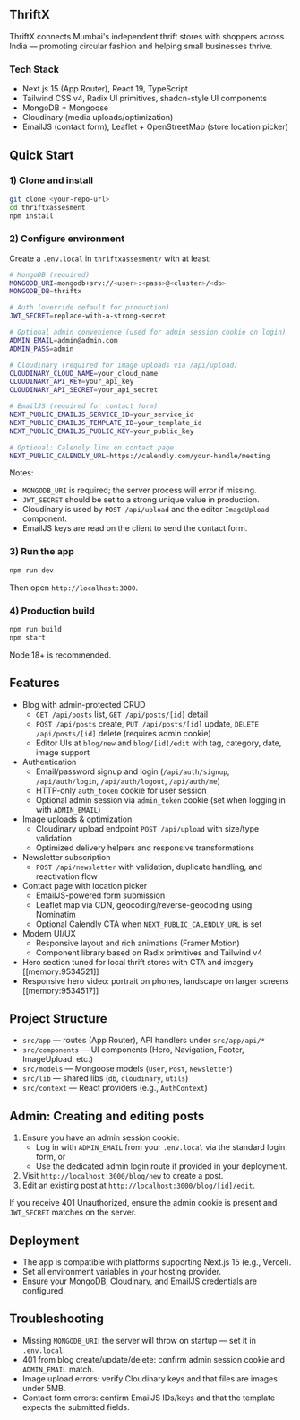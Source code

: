 ## ThriftX

ThriftX connects Mumbai's independent thrift stores with shoppers across India — promoting circular fashion and helping small businesses thrive.

### Tech Stack

- Next.js 15 (App Router), React 19, TypeScript
- Tailwind CSS v4, Radix UI primitives, shadcn-style UI components
- MongoDB + Mongoose
- Cloudinary (media uploads/optimization)
- EmailJS (contact form), Leaflet + OpenStreetMap (store location picker)

## Quick Start

### 1) Clone and install

```bash
git clone <your-repo-url>
cd thriftxassesment
npm install
```

### 2) Configure environment

Create a `.env.local` in `thriftxassesment/` with at least:

```bash
# MongoDB (required)
MONGODB_URI=mongodb+srv://<user>:<pass>@<cluster>/<db>
MONGODB_DB=thriftx

# Auth (override default for production)
JWT_SECRET=replace-with-a-strong-secret

# Optional admin convenience (used for admin session cookie on login)
ADMIN_EMAIL=admin@admin.com
ADMIN_PASS=admin

# Cloudinary (required for image uploads via /api/upload)
CLOUDINARY_CLOUD_NAME=your_cloud_name
CLOUDINARY_API_KEY=your_api_key
CLOUDINARY_API_SECRET=your_api_secret

# EmailJS (required for contact form)
NEXT_PUBLIC_EMAILJS_SERVICE_ID=your_service_id
NEXT_PUBLIC_EMAILJS_TEMPLATE_ID=your_template_id
NEXT_PUBLIC_EMAILJS_PUBLIC_KEY=your_public_key

# Optional: Calendly link on contact page
NEXT_PUBLIC_CALENDLY_URL=https://calendly.com/your-handle/meeting
```

Notes:
- `MONGODB_URI` is required; the server process will error if missing.
- `JWT_SECRET` should be set to a strong unique value in production.
- Cloudinary is used by `POST /api/upload` and the editor `ImageUpload` component.
- EmailJS keys are read on the client to send the contact form.

### 3) Run the app

```bash
npm run dev
```

Then open `http://localhost:3000`.

### 4) Production build

```bash
npm run build
npm start
```

Node 18+ is recommended.

## Features

- Blog with admin-protected CRUD
  - `GET /api/posts` list, `GET /api/posts/[id]` detail
  - `POST /api/posts` create, `PUT /api/posts/[id]` update, `DELETE /api/posts/[id]` delete (requires admin cookie)
  - Editor UIs at `blog/new` and `blog/[id]/edit` with tag, category, date, image support
- Authentication
  - Email/password signup and login (`/api/auth/signup`, `/api/auth/login`, `/api/auth/logout`, `/api/auth/me`)
  - HTTP-only `auth_token` cookie for user session
  - Optional admin session via `admin_token` cookie (set when logging in with `ADMIN_EMAIL`)
- Image uploads & optimization
  - Cloudinary upload endpoint `POST /api/upload` with size/type validation
  - Optimized delivery helpers and responsive transformations
- Newsletter subscription
  - `POST /api/newsletter` with validation, duplicate handling, and reactivation flow
- Contact page with location picker
  - EmailJS-powered form submission
  - Leaflet map via CDN, geocoding/reverse-geocoding using Nominatim
  - Optional Calendly CTA when `NEXT_PUBLIC_CALENDLY_URL` is set
- Modern UI/UX
  - Responsive layout and rich animations (Framer Motion)
  - Component library based on Radix primitives and Tailwind v4
- Hero section tuned for local thrift stores with CTA and imagery [[memory:9534521]]
- Responsive hero video: portrait on phones, landscape on larger screens [[memory:9534517]]

## Project Structure

- `src/app` — routes (App Router), API handlers under `src/app/api/*`
- `src/components` — UI components (Hero, Navigation, Footer, ImageUpload, etc.)
- `src/models` — Mongoose models (`User`, `Post`, `Newsletter`)
- `src/lib` — shared libs (`db`, `cloudinary`, `utils`)
- `src/context` — React providers (e.g., `AuthContext`)

## Admin: Creating and editing posts

1) Ensure you have an admin session cookie:
   - Log in with `ADMIN_EMAIL` from your `.env.local` via the standard login form, or
   - Use the dedicated admin login route if provided in your deployment.
2) Visit `http://localhost:3000/blog/new` to create a post.
3) Edit an existing post at `http://localhost:3000/blog/[id]/edit`.

If you receive 401 Unauthorized, ensure the admin cookie is present and `JWT_SECRET` matches on the server.

## Deployment

- The app is compatible with platforms supporting Next.js 15 (e.g., Vercel).
- Set all environment variables in your hosting provider.
- Ensure your MongoDB, Cloudinary, and EmailJS credentials are configured.

## Troubleshooting

- Missing `MONGODB_URI`: the server will throw on startup — set it in `.env.local`.
- 401 from blog create/update/delete: confirm admin session cookie and `ADMIN_EMAIL` match.
- Image upload errors: verify Cloudinary keys and that files are images under 5MB.
- Contact form errors: confirm EmailJS IDs/keys and that the template expects the submitted fields.
